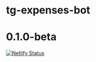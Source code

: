 # tg-expenses-bot
# 0.1.0-beta
[![Netlify Status](https://api.netlify.com/api/v1/badges/2224bc80-0f4f-4de3-bc09-5f8ba35e4f8c/deploy-status)](https://app.netlify.com/sites/adorable-vacherin-013f79/deploys)
